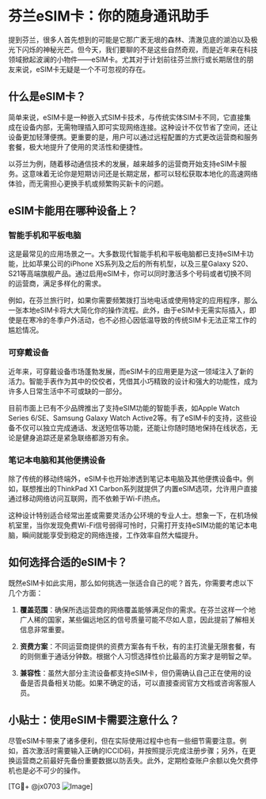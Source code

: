 # 芬兰eSIM卡：你的随身通讯助手

提到芬兰，很多人首先想到的可能是它那广袤无垠的森林、清澈见底的湖泊以及极光下闪烁的神秘光芒。但今天，我们要聊的不是这些自然奇观，而是近年来在科技领域掀起波澜的小物件——eSIM卡。尤其对于计划前往芬兰旅行或长期居住的朋友来说，eSIM卡无疑是一个不可忽视的存在。

## 什么是eSIM卡？

简单来说，eSIM卡是一种嵌入式SIM卡技术，与传统实体SIM卡不同，它直接集成在设备内部，无需物理插入即可实现网络连接。这种设计不仅节省了空间，还让设备更加轻薄便携。更重要的是，用户可以通过远程配置的方式更改运营商和服务套餐，极大地提升了使用的灵活性和便捷性。

以芬兰为例，随着移动通信技术的发展，越来越多的运营商开始支持eSIM卡服务。这意味着无论你是短期访问还是长期定居，都可以轻松获取本地化的高速网络体验，而无需担心更换手机或频繁购买新卡的问题。

## eSIM卡能用在哪种设备上？

### 智能手机和平板电脑

这是最常见的应用场景之一。大多数现代智能手机和平板电脑都已支持eSIM卡功能，比如苹果公司的iPhone XS系列及之后的所有机型，以及三星Galaxy S20、S21等高端旗舰产品。通过启用eSIM卡，你可以同时激活多个号码或者切换不同的运营商，满足多样化的需求。

例如，在芬兰旅行时，如果你需要频繁拨打当地电话或使用特定的应用程序，那么一张本地eSIM卡将大大简化你的操作流程。此外，由于eSIM卡无需实际插入，即使是在寒冷的冬季户外活动，也不必担心因低温导致的传统SIM卡无法正常工作的尴尬情况。

### 可穿戴设备

近年来，可穿戴设备市场蓬勃发展，而eSIM卡的应用更是为这一领域注入了新的活力。智能手表作为其中的佼佼者，凭借其小巧精致的设计和强大的功能性，成为许多人日常生活中不可或缺的一部分。

目前市面上已有不少品牌推出了支持eSIM功能的智能手表，如Apple Watch Series 6/SE、Samsung Galaxy Watch Active2等。有了eSIM卡的支持，这些设备不仅可以独立完成通话、发送短信等功能，还能让你随时随地保持在线状态，无论是健身追踪还是紧急联络都游刃有余。

### 笔记本电脑和其他便携设备

除了传统的移动终端外，eSIM卡也开始渗透到笔记本电脑及其他便携设备中。例如，联想推出的ThinkPad X1 Carbon系列就提供了内置eSIM选项，允许用户直接通过移动网络访问互联网，而不依赖于Wi-Fi热点。

这种设计特别适合经常出差或需要灵活办公环境的专业人士。想象一下，在机场候机室里，当你发现免费Wi-Fi信号弱得可怜时，只需打开支持eSIM功能的笔记本电脑，瞬间就能享受到稳定的网络连接，工作效率自然大幅提升。

## 如何选择合适的eSIM卡？

既然eSIM卡如此实用，那么如何挑选一张适合自己的呢？首先，你需要考虑以下几个方面：

1. **覆盖范围**：确保所选运营商的网络覆盖能够满足你的需求。在芬兰这样一个地广人稀的国家，某些偏远地区的信号质量可能不尽如人意，因此提前了解相关信息非常重要。
   
2. **资费方案**：不同运营商提供的资费方案各有千秋，有的主打流量无限套餐，有的则侧重于通话分钟数。根据个人习惯选择性价比最高的方案才是明智之举。

3. **兼容性**：虽然大部分主流设备都支持eSIM卡，但仍需确认自己正在使用的设备是否具备相关功能。如果不确定的话，可以直接查阅官方文档或咨询客服人员。

## 小贴士：使用eSIM卡需要注意什么？

尽管eSIM卡带来了诸多便利，但在实际使用过程中也有一些细节需要注意。例如，首次激活时需要输入正确的ICCID码，并按照提示完成注册步骤；另外，在更换运营商之前最好先备份重要数据以防丢失。此外，定期检查账户余额以免欠费停机也是必不可少的操作。

[TG💪+ @jx0703 ![Image](https://github.com/user-attachments/assets/dbca1d08-cadb-493c-b0ec-ad6f7a83f270)]
